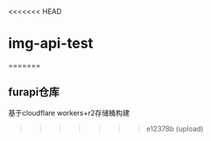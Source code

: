 <<<<<<< HEAD
# img-api-test
=======
## furapi仓库
基于cloudflare workers+r2存储桶构建
>>>>>>> e12378b (upload)
